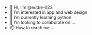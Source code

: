 - 👋 Hi, I’m @eddie-023
- 👀 I’m interested in app and web design
- 🌱 I’m currently learning python
- 💞️ I’m looking to collaborate on ...
- 📫 How to reach me ...

<!---
eddie-023/eddie-023 is a ✨ special ✨ repository because its `README.md` (this file) appears on your GitHub profile.
You can click the Preview link to take a look at your changes.
--->
